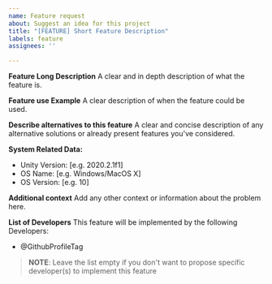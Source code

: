 ```yaml
---
name: Feature request
about: Suggest an idea for this project
title: "[FEATURE] Short Feature Description"
labels: feature
assignees: ''

---
```


**Feature Long Description**
A clear and in depth description of what the feature is.

**Feature use Example**
A clear description of when the feature could be used.

**Describe alternatives to this feature**
A clear and concise description of any alternative solutions or already present features you've considered.

**System Related Data:**
- Unity Version: [e.g. 2020.2.1f1] 
- OS Name: [e.g. Windows/MacOS X]
- OS Version: [e.g. 10]

**Additional context**
Add any other context or information about the problem here.

**List of Developers**
This feature will be implemented by the following Developers:
- @GithubProfileTag

> **NOTE**: Leave the list empty if you don't want to propose specific developer(s) to implement this feature